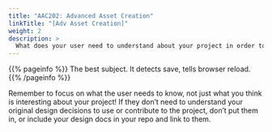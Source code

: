 ```yaml
---
title: "AAC202: Advanced Asset Creation"
linkTitle: "[Adv Asset Creation]"
weight: 2
description: >
  What does your user need to understand about your project in order to use it - or potentially contribute to it? 
---
```


{{% pageinfo %}}
The best subject. It detects save, tells browser reload.
{{% /pageinfo %}}

Remember to focus on what the user needs to know, not just what you think is interesting about your project! If they don’t need to understand your original design decisions to use or contribute to the project, don’t put them in, or include your design docs in your repo and link to them. 
